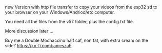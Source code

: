 
new Version with http file transfer to copy your videos from the esp32 sd to your browser on your Windows/Andriod/etc computer.

You need all the files from the v57 folder, plus the config.txt file.

More discussion later ...

Buy me a Double Mochaccino half caf, non fat, with extra cream on the side? https://ko-fi.com/jameszah
